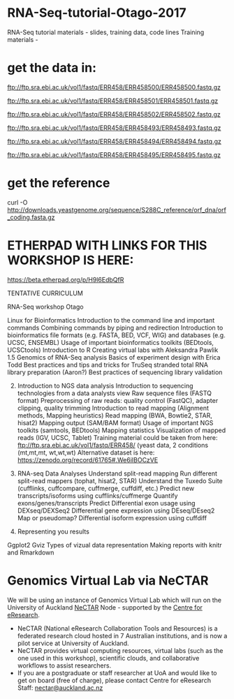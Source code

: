 # RNA-Seq-tutorial-Otago-2017
RNA-Seq tutorial materials - slides, training data, code lines
Training materials -

# get the data in:
ftp://ftp.sra.ebi.ac.uk/vol1/fastq/ERR458/ERR458500/ERR458500.fastq.gz

ftp://ftp.sra.ebi.ac.uk/vol1/fastq/ERR458/ERR458501/ERR458501.fastq.gz

ftp://ftp.sra.ebi.ac.uk/vol1/fastq/ERR458/ERR458502/ERR458502.fastq.gz

ftp://ftp.sra.ebi.ac.uk/vol1/fastq/ERR458/ERR458493/ERR458493.fastq.gz

ftp://ftp.sra.ebi.ac.uk/vol1/fastq/ERR458/ERR458494/ERR458494.fastq.gz

ftp://ftp.sra.ebi.ac.uk/vol1/fastq/ERR458/ERR458495/ERR458495.fastq.gz

# get the reference
curl -O http://downloads.yeastgenome.org/sequence/S288C_reference/orf_dna/orf_coding.fasta.gz


# ETHERPAD WITH LINKS FOR THIS WORKSHOP IS HERE: 
https://beta.etherpad.org/p/H9l6EdbQfR

TENTATIVE CURRICULUM

RNA-Seq workshop Otago 


Linux for Bioinformatics
Introduction to the command line and important commands
Combining commands by piping and redirection
Introduction to bioinformatics file formats (e.g. FASTA, BED, VCF, WIG) and databases (e.g. UCSC, ENSEMBL)
Usage of important bioinformatics toolkits (BEDtools, UCSCtools)
Introduction to R
Creating virtual labs with Aleksandra Pawlik
1.5 Genomics of RNA-Seq analysis 
Basics of experiment design with Erica Todd
Best practices and tips and tricks for TruSeq stranded total RNA library preparation (Aaron?)
Best practices of sequencing library validation




2. Introduction to NGS data analysis
Introduction to sequencing technologies from a data analysts view
Raw sequence files (FASTQ format)
Preprocessing of raw reads: quality control (FastQC), adapter clipping, quality trimming
Introduction to read mapping (Alignment methods, Mapping heuristics)
Read mapping (BWA, Bowtie2, STAR, hisat2)
Mapping output (SAM/BAM format)
Usage of important NGS toolkits (samtools, BEDtools)
Mapping statistics
Visualization of mapped reads (IGV, UCSC, Tablet)
Training material could be taken from here: ftp://ftp.sra.ebi.ac.uk/vol1/fastq/ERR458/
(yeast data, 2 conditions (mt,mt,mt, wt,wt,wt) 
Alternative dataset is here: https://zenodo.org/record/61765#.We6iIBOCzVE

3. RNA-seq Data Analyses
Understand split-read mapping
Run different split-read mappers (tophat, hisat2, STAR)
Understand the Tuxedo Suite (cufflinks, cuffcompare, cuffmerge, cuffdiff, etc.)
Predict new transcripts/isoforms using cufflinks/cuffmerge
Quantify exons/genes/transcripts
Predict
Differential exon usage using DEXseq/DEXSeq2
Differential gene expression using DEseq/DEseq2
Map or pseudomap?
Differential isoform expression using cuffdiff

4. Representing you results

Ggplot2
Gviz
Types of vizual data representation
Making reports with knitr and Rmarkdown


# Genomics Virtual Lab via NeCTAR
We will be using an instance of Genomics Virtual Lab which will run on the University of Auckland [NeCTAR](https://nectar.org.au/labs-and-tools/) Node - supported by the [Centre for eResearch](http://www.eresearch.auckland.ac.nz/). 

* NeCTAR (National eResearch Collaboration Tools and Resources) is a federated research cloud hosted in 7 Australian institutions, and is now a pilot service at University of Auckland.
* NeCTAR provides virtual computing resources, virtual labs (such as the one used in this workshop), scientific clouds, and collaborative workflows to assist researchers.
* If you are a postgraduate or staff researcher at UoA and would like to get on board (free of charge), please contact Centre for
eResearch Staff:  nectar@auckland.ac.nz
